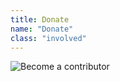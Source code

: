 ```yaml
---
title: Donate
name: "Donate"
class: "involved"
---
```


![Become a contributor](/images/member.svg)

